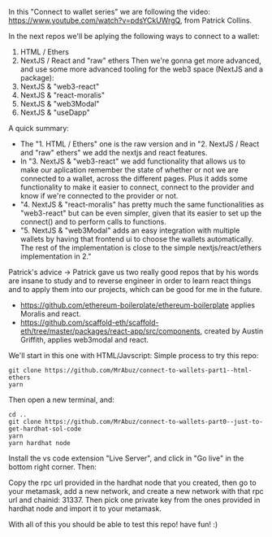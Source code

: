 In this "Connect to wallet series" we are following the video:
https://www.youtube.com/watch?v=pdsYCkUWrgQ, from Patrick Collins.

In the next repos we'll be aplying the following ways to connect to a wallet:

1. HTML / Ethers
2. NextJS / React and "raw" ethers
   Then we're gonna get more advanced, and use some more advanced tooling for the web3 space (NextJS and a package):
3. NextJS & "web3-react"
4. NextJS & "react-moralis"
5. NextJS & "web3Modal"
6. NextJS & "useDapp"

A quick summary:

- The "1. HTML / Ethers" one is the raw version and in "2. NextJS / React and "raw" ethers" we add the nextjs and react features.
- In "3. NextJS & "web3-react" we add functionality that allows us to make our aplication remember the state of whether or not we are connected to a wallet, across the different pages. Plus it adds some functionality to make it easier to connect, connect to the provider and know if we're connected to the provider or not.
- "4. NextJS & "react-moralis" has pretty much the same functionalities as "web3-react" but can be even simpler, given that its easier to set up the connect() and to perform calls to functions.
- "5. NextJS & "web3Modal" adds an easy integration with multiple wallets by having that frontend ui to choose the wallets automatically. The rest of the implementation is close to the simple nextjs/react/ethers implementation in 2."

Patrick's advice -> Patrick gave us two really good repos that by his words are insane to study and to reverse engineer in order to learn react things and to apply them into our projects, which can be good for me in the future.

- https://github.com/ethereum-boilerplate/ethereum-boilerplate applies Moralis and react.
- https://github.com/scaffold-eth/scaffold-eth/tree/master/packages/react-app/src/components, created by Austin Griffith, applies web3modal and react.

We'll start in this one with HTML/Javscript:
Simple process to try this repo:

```
git clone https://github.com/MrAbuz/connect-to-wallets-part1--html-ethers
yarn
```

Then open a new terminal, and:

```
cd ..
git clone https://github.com/MrAbuz/connect-to-wallets-part0--just-to-get-hardhat-sol-code
yarn
yarn hardhat node
```

Install the vs code extension "Live Server", and click in "Go live" in the bottom right corner. Then:

Copy the rpc url provided in the hardhat node that you created, then go to your metamask, add a new network, and create a new network with that rpc url and chainid: 31337.
Then pick one private key from the ones provided in hardhat node and import it to your metamask.

With all of this you should be able to test this repo! have fun! :)
